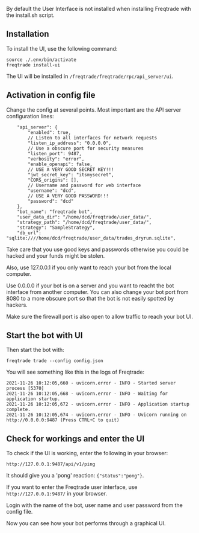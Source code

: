 By default the User Interface is not installed when installing Freqtrade with the install.sh script.

## Installation

To install the UI, use the following command:

```
source ./.env/bin/activate
freqtrade install-ui
```

The UI will be installed in ``/freqtrade/freqtrade/rpc/api_server/ui``.

## Activation in config file

Change the config at several points.
Most important are the API server configuration lines:


```
    "api_server": {
        "enabled": true,
        // Listen to all interfaces for network requests
        "listen_ip_address": "0.0.0.0",
        // Use a obscure port for security measures
        "listen_port": 9487,
        "verbosity": "error",
        "enable_openapi": false,
        // USE A VERY GOOD SECRET KEY!!!
        "jwt_secret_key": "itsmysecret",
        "CORS_origins": [],
        // Username and password for web interface
        "username": "dcd",
        // USE A VERY GOOD PASSWORD!!!
        "password": "dcd"
    },
    "bot_name": "freqtrade bot",
    "user_data_dir": "/home/dcd/freqtrade/user_data/",
    "strategy_path": "/home/dcd/freqtrade/user_data/",
    "strategy": "SampleStrategy",
    "db_url": "sqlite:////home/dcd/freqtrade/user_data/trades_dryrun.sqlite",
```

Take care that you use good keys and passwords otherwise you could be hacked and your funds might be stolen.

Also, use 127.0.0.1 if you only want to reach your bot from the local computer.

Use 0.0.0.0 if your bot is on a server and you want to reacht the bot interface from another computer. 
You can also change your bot port from 8080 to a more obscure port so that the bot is not easily spotted by hackers.

Make sure the firewall port is also open to allow traffic to reach your bot UI.

## Start the bot with UI

Then start the bot with:

```
freqtrade trade --config config.json
```

You will see something like this in the logs of Freqtrade:

```
2021-11-26 10:12:05,660 - uvicorn.error - INFO - Started server process [5370]
2021-11-26 10:12:05,668 - uvicorn.error - INFO - Waiting for application startup.
2021-11-26 10:12:05,672 - uvicorn.error - INFO - Application startup complete.
2021-11-26 10:12:05,674 - uvicorn.error - INFO - Uvicorn running on http://0.0.0.0:9487 (Press CTRL+C to quit)
```

## Check for workings and enter the UI

To check if the UI is working, enter the following in your browser:

```
http://127.0.0.1:9487/api/v1/ping
```

It should give you a 'pong' reaction: ``{"status":"pong"}``.

If you want to enter the Freqtrade user interface, use ``http://127.0.0.1:9487/`` in your browser.

Login with the name of the bot, user name and user password from the config file.

Now you can see how your bot performs through a graphical UI.
